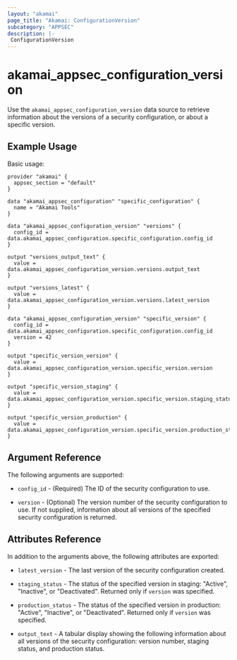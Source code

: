 ```yaml
---
layout: "akamai"
page_title: "Akamai: ConfigurationVersion"
subcategory: "APPSEC"
description: |-
 ConfigurationVersion
---
```


# akamai_appsec_configuration_version

Use the `akamai_appsec_configuration_version` data source to retrieve information about the versions of a security configuration, or about a specific version.


## Example Usage

Basic usage:

```hcl
provider "akamai" {
  appsec_section = "default"
}

data "akamai_appsec_configuration" "specific_configuration" {
  name = "Akamai Tools"
}

data "akamai_appsec_configuration_version" "versions" {
  config_id = data.akamai_appsec_configuration.specific_configuration.config_id
}

output "versions_output_text" {
  value = data.akamai_appsec_configuration_version.versions.output_text
}

output "versions_latest" {
  value = data.akamai_appsec_configuration_version.versions.latest_version
}

data "akamai_appsec_configuration_version" "specific_version" {
  config_id = data.akamai_appsec_configuration.specific_configuration.config_id
  version = 42
}

output "specific_version_version" {
  value = data.akamai_appsec_configuration_version.specific_version.version
}

output "specific_version_staging" {
  value = data.akamai_appsec_configuration_version.specific_version.staging_status
}

output "specific_version_production" {
  value = data.akamai_appsec_configuration_version.specific_version.production_status
}
```


## Argument Reference

The following arguments are supported:

* `config_id` - (Required) The ID of the security configuration to use.

* `version` - (Optional) The version number of the security configuration to use. If not supplied, information about all versions of the specified security configuration is returned.


## Attributes Reference

In addition to the arguments above, the following attributes are exported:

* `latest_version` - The last version of the security configuration created.

* `staging_status` - The status of the specified version in staging: "Active", "Inactive", or "Deactivated". Returned only if `version` was specified.

* `production_status` - The status of the specified version in production: "Active", "Inactive", or "Deactivated". Returned only if `version` was specified.

* `output_text` - A tabular display showing the following information about all versions of the security configuration: version number, staging status, and production status.


